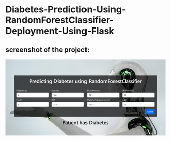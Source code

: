 # Diabetes-Prediction-Using-RandomForestClassifier-Deployment-Using-Flask
 
## screenshot of the project:

![](screenshot.png)
